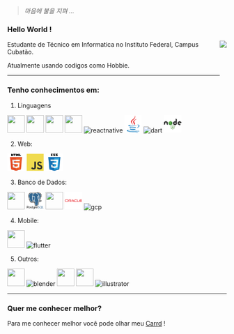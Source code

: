 

> _마음에 불을 지펴 ..._



### Hello World ! 

<a href="https://github.com/anuraghazra/convoychat">
  <img height=350 align="right" src="https://github-readme-stats.vercel.app/api/top-langs?username=grasyzip&layout=donut-vertical&langs_count=8&card_width=320&theme=black" />
</a>

<a>
Estudante de Técnico em Informatica no Instituto Federal, Campus Cubatão.
  
Atualmente usando codigos como Hobbie. 

___

<h3>Tenho conhecimentos em:</h3>

<a>

1. Linguagens   

<img src="https://cdn.jsdelivr.net/gh/devicons/devicon@latest/icons/c/c-plain.svg" width="40" height="40"/> <img src="https://cdn.jsdelivr.net/gh/devicons/devicon@latest/icons/cplusplus/cplusplus-plain.svg" width="40" height="40"/> <img src="https://cdn.jsdelivr.net/gh/devicons/devicon@latest/icons/csharp/csharp-plain.svg" width="40" height="40"/> <img src="https://cdn.jsdelivr.net/gh/devicons/devicon@latest/icons/python/python-plain.svg" width="40" height="40"/> <img src="https://reactnative.dev/img/header_logo.svg" alt="reactnative" width="40" height="40"/> <img src="https://raw.githubusercontent.com/devicons/devicon/master/icons/java/java-original.svg" alt="java" width="40" height="40"/> <img src="https://www.vectorlogo.zone/logos/dartlang/dartlang-icon.svg" alt="dart" width="40" height="40"/> <img src="https://raw.githubusercontent.com/devicons/devicon/master/icons/nodejs/nodejs-original-wordmark.svg" alt="nodejs" width="40" height="40"/>


2. Web:

<img src="https://raw.githubusercontent.com/devicons/devicon/master/icons/html5/html5-original-wordmark.svg" alt="html5" width="40" height="40"/> <img src="https://raw.githubusercontent.com/devicons/devicon/master/icons/javascript/javascript-original.svg" alt="javascript" width="40" height="40"/> <img src="https://raw.githubusercontent.com/devicons/devicon/master/icons/css3/css3-original-wordmark.svg" alt="css3" width="40" height="40"/>

3. Banco de Dados:

<img src="https://cdn.jsdelivr.net/gh/devicons/devicon@latest/icons/mysql/mysql-original-wordmark.svg" width="40" height="40" /> <img src="https://raw.githubusercontent.com/devicons/devicon/master/icons/postgresql/postgresql-original-wordmark.svg" alt="postgresql" width="40" height="40"/> <img src="https://cdn.jsdelivr.net/gh/devicons/devicon@latest/icons/sqlite/sqlite-original.svg" width="40" height="40" /> <img src="https://raw.githubusercontent.com/devicons/devicon/master/icons/oracle/oracle-original.svg" alt="oracle" width="40" height="40"/> <img src="https://www.vectorlogo.zone/logos/google_cloud/google_cloud-icon.svg" alt="gcp" width="40" height="40"/>

4. Mobile:

<img src="https://cdn.jsdelivr.net/gh/devicons/devicon@latest/icons/androidstudio/androidstudio-plain.svg" width="40" height="40"/>  <img src="https://www.vectorlogo.zone/logos/flutterio/flutterio-icon.svg" alt="flutter" width="40" height="40"/>

5. Outros:

<img src="https://cdn.jsdelivr.net/gh/devicons/devicon@latest/icons/figma/figma-original.svg" width="40" height="40" /> <img src="https://download.blender.org/branding/community/blender_community_badge_white.svg" alt="blender" width="40" height="40"/> <img src="https://cdn.jsdelivr.net/gh/devicons/devicon@latest/icons/azure/azure-plain.svg" width="40" height="40"/> <img src="https://cdn.jsdelivr.net/gh/devicons/devicon@latest/icons/photoshop/photoshop-original.svg" width="40" height="40" /> <img src="https://www.vectorlogo.zone/logos/adobe_illustrator/adobe_illustrator-icon.svg" alt="illustrator" width="40" height="40"/>
          
</a>

___

<h3>Quer me conhecer melhor?</h3>

Para me conhecer melhor você pode olhar meu [Carrd]([ttps://grelly.carrd.co]) !
